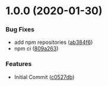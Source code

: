 # 1.0.0 (2020-01-30)


### Bug Fixes

* add npm repositories ([ab384f6](https://github.com/pCYSl5EDgo/unitypackage/commit/ab384f6e48daa9559fb2b3a85586aa05fffb274f))
* npm ci ([809a263](https://github.com/pCYSl5EDgo/unitypackage/commit/809a26329fa3d253a9b492f5b05aaa79e70f1a9b))


### Features

* Initial Commit ([c0527db](https://github.com/pCYSl5EDgo/unitypackage/commit/c0527dbc0d119c9510b8d21a6f2c9a071b729078))
